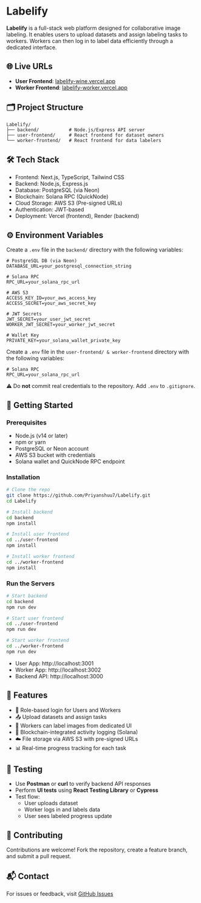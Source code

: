 # Labelify

**Labelify** is a full-stack web platform designed for collaborative image labeling. It enables users to upload datasets and assign labeling tasks to workers. Workers can then log in to label data efficiently through a dedicated interface.

## 🌐 Live URLs

- **User Frontend**: [labelify-wine.vercel.app](https://labelify-wine.vercel.app/)
- **Worker Frontend**: [labelify-worker.vercel.app](https://labelifyworker.vercel.app/)

## 🗂️ Project Structure

```
Labelify/
├── backend/           # Node.js/Express API server
├── user-frontend/     # React frontend for dataset owners
└── worker-frontend/   # React frontend for data labelers
```

## 🛠️ Tech Stack

- Frontend: Next.js, TypeScript, Tailwind CSS  
- Backend: Node.js, Express.js  
- Database: PostgreSQL (via Neon)  
- Blockchain: Solana RPC (QuickNode)  
- Cloud Storage: AWS S3 (Pre-signed URLs)  
- Authentication: JWT-based  
- Deployment: Vercel (frontend), Render (backend) 

## ⚙️ Environment Variables

Create a `.env` file in the `backend/` directory with the following variables:

```
# PostgreSQL DB (via Neon)
DATABASE_URL=your_postgresql_connection_string

# Solana RPC
RPC_URL=your_solana_rpc_url

# AWS S3
ACCESS_KEY_ID=your_aws_access_key
ACCESS_SECRET=your_aws_secret_key

# JWT Secrets
JWT_SECRET=your_user_jwt_secret
WORKER_JWT_SECRET=your_worker_jwt_secret

# Wallet Key
PRIVATE_KEY=your_solana_wallet_private_key
```

Create a `.env` file in the `user-frontend/ & worker-frontend` directory with the following variables:
```
# Solana RPC
RPC_URL=your_solana_rpc_url

```
⚠️ Do **not** commit real credentials to the repository. Add `.env` to `.gitignore`.

## 🚀 Getting Started

### Prerequisites

- Node.js (v14 or later)
- npm or yarn
- PostgreSQL or Neon account
- AWS S3 bucket with credentials
- Solana wallet and QuickNode RPC endpoint

### Installation

```bash
# Clone the repo
git clone https://github.com/Priyanshuu7/Labelify.git
cd Labelify
```

```bash
# Install backend
cd backend
npm install

# Install user frontend
cd ../user-frontend
npm install

# Install worker frontend
cd ../worker-frontend
npm install
```

### Run the Servers

```bash
# Start backend
cd backend
npm run dev

# Start user frontend
cd ../user-frontend
npm run dev

# Start worker frontend
cd ../worker-frontend
npm run dev
```

- User App: http://localhost:3001  
- Worker App: http://localhost:3002  
- Backend API: http://localhost:3000

## 🎯 Features

- 🔐 Role-based login for Users and Workers  
- 📤 Upload datasets and assign tasks  
- 👷 Workers can label images from dedicated UI  
- 🔗 Blockchain-integrated activity logging (Solana)  
- ☁️ File storage via AWS S3 with pre-signed URLs  
- 📊 Real-time progress tracking for each task

## 🧪 Testing

- Use **Postman** or **curl** to verify backend API responses
- Perform **UI tests** using **React Testing Library** or **Cypress**
- Test flow:
  - User uploads dataset
  - Worker logs in and labels data
  - User sees labeled progress update

## 🤝 Contributing

Contributions are welcome! Fork the repository, create a feature branch, and submit a pull request.

## 📬 Contact

For issues or feedback, visit [GitHub Issues](https://github.com/Priyanshuu7/Labelify/issues)